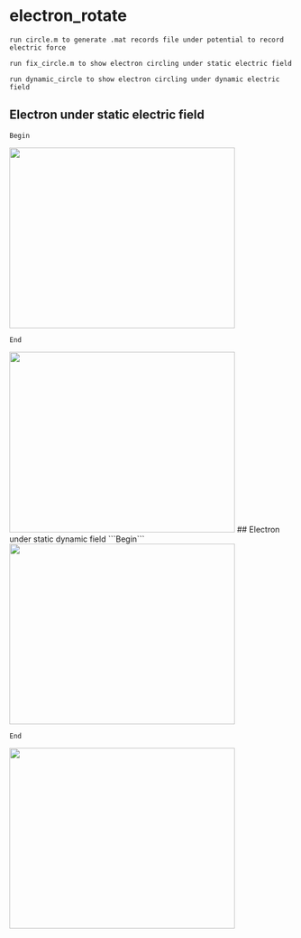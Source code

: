 # electron_rotate
```
run circle.m to generate .mat records file under potential to record electric force

run fix_circle.m to show electron circling under static electric field

run dynamic_circle to show electron circling under dynamic electric field
```
## Electron under static electric field
```Begin```


<img src="https://github.com/jasoonn/electron_rotate/blob/master/images/no_change.gif" width="400" height="320">

```End```


<img src="https://github.com/jasoonn/electron_rotate/blob/master/images/no_change_final.gif" width="400" height="320">
## Electron under static dynamic field
```Begin```


<img src="https://github.com/jasoonn/electron_rotate/blob/master/images/dynamic.gif" width="400" height="320">

```End```


<img src="https://github.com/jasoonn/electron_rotate/blob/master/images/dymamic.PNG" width="400" height="320">



